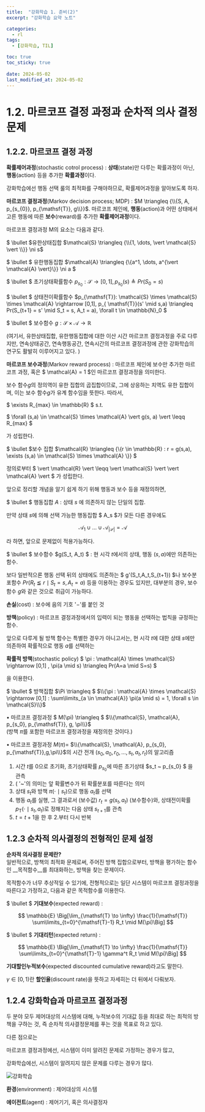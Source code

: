 ```yaml
---
title:  "강화학습 1. 준비(2)"
excerpt: "강화학습 요약 노트"

categories:
  - rl
tags:
  - [강화학습, TIL]

toc: true
toc_sticky: true
 
date: 2024-05-02
last_modified_at: 2024-05-02
---
```


# 1.2. 마르코프 결정 과정과 순차적 의사 결정 문제

## 1.2.2. 마르코프 결정 과정

__확률제어과정__(stochastic cotrol process) : __상태__(state)만 다루는 확률과정이 아닌, __행동__(action) 등을 추가한 **확률과정**이다.

강화학습에선 행동 선택 룰의 최적화를 구해야하므로, 확률제어과정을 알아보도록 하자.

__마르코프 결정과정__(Markov decision process; MDP) : $M \triangleq {\\{S, A, p_{s_{0}}, p_{\mathsf{T}}, g\\}}$. 마르코프 체인에, __행동__(action)과 어떤 상태에서 고른 행동에 따른 __보수__(reward)를 추가한 **확률제어과정**이다.

마르코프 결정과정 M의 요소는 다음과 같다.

$ \bullet $유한상태집합 $\mathcal{S} \triangleq {\\{1, \dots, \vert \mathcal{S} \vert \\}} \ni s$

$ \bullet $ 유한행동집합 $\mathcal{A} \triangleq {\\{a^1, \dots, a^{\vert \mathcal{A} \vert}\\}} \ni a $

$ \bullet $ 초기상태확률함수 $p_{s_{0}}: \mathcal{S} \rightarrow [0,1] , p_{s_{0}}(s) \triangleq Pr(S_{0}=s)$

$ \bullet $ 상태전이확률함수 $p_{\mathsf{T}}: \mathcal{S} \times  \mathcal{S} \times \mathcal{A}  \rightarrow [0,1], p_{ \mathsf{T}}(s' \mid s,a)  \triangleq Pr(S_{t+1} = s'  \mid S_t = s, A_t = a),  \forall t  \in  \mathbb{N}_0 $

$  \bullet $ 보수함수 $g :  \mathcal{S}  \times  \mathcal{A}  \rightarrow  \mathbb{R}$

(여기서, 유한상태집합, 유한행동집합에 대한 이산 시간 마르코프 결정과정을 주로 다루지만, 연속상태공간, 연속행동공간, 연속시간의 마르코프 결정과정에 관한 강화학습의 연구도 활발히 이루어지고 있다. )

__마르코프 보수과정__(Markov reward process) : 마르코프 체인에 보수만 추가한 마르코프 과정, 혹은 $ \mathcal{A} = 1 $인 마르코프 결정과정을 의미한다.

보수 함수$g$의 정의역이 유한 집합의 곱집합이므로, 그에 상응하는 치역도 유한 집합이며, 이는 보수 함수$g$가 유계 함수임을 뜻한다. 따라서, 

$ \exists R_{max} \in \mathbb{R} $ s.t. 

$ \forall (s,a) \in \mathcal{S} \times \mathcal{A} \vert g(s, a) \vert \leqq R_{max} $ 

가 성립한다.

$ \bullet $보수 집합 $\mathcal{R} \triangleq {\\{r \in \mathbb{R} : r = g(s,a), \exists (s,a) \in \mathcal{S} \times \mathcal{A} \\}} $

정의로부터 $ \vert \mathcal{R} \vert \leqq \vert \mathcal{S} \vert \vert \mathcal{A} \vert $ 가 성립한다.

앞으로 정리할 개념을 알기 쉽게 하기 위해 행동과 보수 등을 재정의하면, 

$ \bullet $ 행동집합 $A$ : 상태 $s$ 에 의존하지 않는 단일의 집합.

 만약 상태 $s$에 의해 선택 가능한 행동집합 $ A_s $가 모든 다른 경우에도

$$ \mathcal{A}_1 \cup \dots \cup \mathcal{A}_{\vert \mathcal{S} \vert} = \mathcal{A} $$

라 하면, 앞으로 문제없이 적용가능하다.

$ \bullet $ 보수함수 $g(S_t, A_t) $ :  현 시각 $t$에서의 상태, 행동 $(s,a)$에만 의존하는 함수.

보다 일반적으론 행동 선택 뒤의 상태에도 의존하는 $ g'(S_t,A_t,S_{t+1}) $나 보수분포함수 $Pr(R_t \leqq r \mid S_t = s, A_t = a)$ 등을 이용하는 경우도 있지만, 대부분의 경우, 보수함수 $g$와 같은 것으로 취급이 가능하다. 

__손실__(cost) : 보수에 음의 기호 '$-$'를 붙인 것

__방책__(policy) : 마르코프 결정과정에서의 입력이 되는 행동을 선택하는 법칙을 규정하는 함수.

앞으로 다루게 될 방책 함수는 특별한 경우가 아니고서는, 현 시각 $t$에 대한 상태 $s$에만 의존하여 확률적으로 행동 $a$를 선택하는 

__확률적 방책__(stochastic policy) $ \pi : \mathcal{A} \times \mathcal{S} \rightarrow [0,1] , \pi(a \mid s) \triangleq Pr(A=a \mid S=s) $ 

을 이용한다.

$ \bullet $ 방책집합 $\Pi \triangleq $  $\\{\pi : \mathcal{A} \times \mathcal{S} \rightarrow [0,1]  :  \sum\limits_{a \in \mathcal{A}} \pi(a \mid s) = 1, \forall s \in \mathcal{S}\\}$

$\bullet$ 마르코프 결정과정 $ M(\pi) \triangleq $ $\\{\mathcal{S}, \mathcal{A}, p_{s_0}, p_{\mathsf{T}}, g, \pi\\}$   
(방책 $\pi$를 포함한 마르코프 결정과정을 재정의한 것이다.)

$\bullet$ 마르코프 결정과정 $M(\pi)=$ $\\{\mathcal{S}, \mathcal{A}, p_{s_0}, p_{\mathsf{T}},g,\pi\\}$의 시간 전개 $(s_0,a_0,r_0, \dots,s_t,a_t,r_t)$의 알고리즘

1. 시간 $t$를 0으로 초기화, 초기상태확률 $p_{s_0}$에 따른 초기상태 $s_t ~ p_{s_0} $ 을 관측   
2. ( '~'의 의미는 앞 확률변수가 뒤 확률분포를 따른다는 의미
3. 상태 $s_t$와 방책 $\pi(\cdot \mid s_t)$으로 행동 $a_t$를 선택
4. 행동 $a_t$를 실행, 그 결과로서 (보수값) $r_t = g(s_t,a_t)$ (보수함수)와, 상태전이확률 $p_{\mathsf{T}}(\cdot \mid s_t,a_t)$로 정해지는 다음 상태 $s_{t+1}$를 관측
5. $t = t + 1$을 한 후 2.부터 다시 반복  


## 1.2.3 순차적 의사결정의 전형적인 문제 설정
__순차적 의사결정 문제란?__   
일반적으로, 방책의 최적화 문제로써, 주어진 방책 집합으로부터, 방책을 평가하는 함수인 __목적함수__를 최대화하는, 방책을 찾는 문제이다.   

목적함수가 너무 추상적일 수 있기에, 전형적으로는 일단 시스템이 마르코프 결정과정을 따른다고 가정하고, 다음과 같은 목적함수를 이용한다.   

$ \bullet $ __기대보수__(expected reward) : 

$$
\mathbb{E} \Big[\lim_{\mathsf{T} \to \infty} \frac{1}{\mathsf{T}} \sum\limits_{t=0}^{\mathsf{T}-1} R_t \mid M(\pi)\Big]
$$

$ \bullet $ __기대리턴__(expected return) : 

$$
\mathbb{E} \Big[\lim_{\mathsf{T} \to \infty} \frac{1}{\mathsf{T}} \sum\limits_{t=0}^{\mathsf{T}-1} \gamma^t R_t \mid M(\pi)\Big]
$$

__기대할인누적보수__(expected discounted cumulative reward)라고도 말한다.



$\gamma \in [0,1)$란 __할인율__(discount rate)을 뜻하고 자세히는 더 뒤에서 다뤄보자.



## 1.2.4 강화학습과 마르코프 결정과정

두 분야 모두 제어대상의 시스템에 대해, 누적보수의 기대값 등을 최대로 하는 최적의 방책을 구하는 것, 즉 순차적 의사결정문제를 푸는 것을 목표로 하고 있다. 

다른 점으로는

마르코프 결정과정에선, 시스템이 이미 알려진 문제로 가정하는 경우가 많고,

강화학습에선, 시스템이 알려지지 않은 문제를 다루는 경우가 많다.

![](https://1ikethesun.github.io/assets/images/rl/rl2-2.jpg "강화학습")

__환경__(environment) : 제어대상의 시스템

__에이전트__(agent) : 제어기기, 혹은 의사결정자

